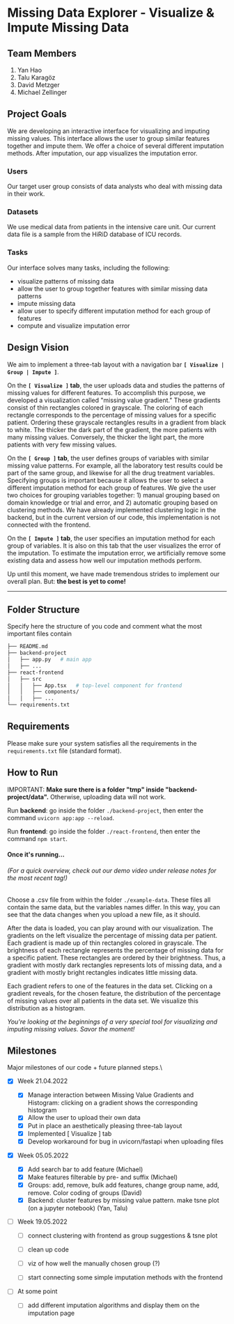 # Missing Data Explorer - Visualize & Impute Missing Data

## Team Members
1. Yan Hao
2. Talu Karagöz
3. David Metzger
4. Michael Zellinger

## Project Goals
We are developing an interactive interface for visualizing and imputing missing values. This interface allows the user to group similar features together and impute them. We offer a choice of several different imputation methods. After imputation, our app visualizes the imputation error.

### Users
Our target user group consists of data analysts who deal with missing data in their work.

### Datasets
We use medical data from patients in the intensive care unit. Our current data file is a sample from the HiRiD database of ICU records.

### Tasks
Our interface solves many tasks, including the following:
  - visualize patterns of missing data
  - allow the user to group together features with similar missing data patterns
  - impute missing data 
  - allow user to specify different imputation method for each group of features
  - compute and visualize imputation error

## Design Vision

We aim to implement a three-tab layout with a navigation bar **`[ Visualize | Group | Impute ]`**. 

On the **`[ Visualize ]` tab**, the user uploads data and studies the patterns of missing values for different features. To accomplish this purpose, we developed a visualization called "missing value gradient." These gradients consist of thin rectangles colored in grayscale. The coloring of each rectangle corresponds to the percentage of missing values for a specific patient. Ordering these grayscale rectangles results in a gradient from black to white. The thicker the dark part of the gradient, the more patients with many missing values. Conversely, the thicker the light part, the more patients with very few missing values.

On the **`[ Group ]` tab**, the user defines groups of variables with similar missing value patterns. For example, all the laboratory test results could be part of the same group, and likewise for all the drug treatment variables. Specifying groups is important because it allows the user to select a different imputation method for each group of features. We give the user two choices for grouping variables together: 1) manual grouping based on domain knowledge or trial and error, and 2) automatic grouping based on clustering methods. We have already implemented clustering logic in the backend, but in the current version of our code, this implementation is not connected with the frontend.

On the **`[ Impute ]` tab**, the user specifies an imputation method for each group of variables. It is also on this tab that the user visualizes the error of the imputation. To estimate the imputation error, we artificially remove some existing data and assess how well our imputation methods perform.

Up until this moment, we have made tremendous strides to implement our overall plan. But: **the best is yet to come!**

- - -
## Folder Structure
Specify here the structure of you code and comment what the most important files contain

``` bash
├── README.md  
├── backend-project
│   ├── app.py   # main app
│   ├── ...
├── react-frontend
│   ├── src
│   │   ├── App.tsx   # top-level component for frontend
│   │   ├── components/
│   │   ├── ...
└── requirements.txt
```

## Requirements
<!-- Write here all intructions to build the environment and run your code.\
**NOTE:** If we cannot run your code following these requirements we will not be able to evaluate it. -->
Please make sure your system satisfies all the requirements in the `requirements.txt` file (standard format).

## How to Run
<!-- Write here **DETAILED** intructions on how to run your code.\
**NOTE:** If we cannot run your code following these instructions we will not be able to evaluate it. -->
IMPORTANT: **Make sure there is a folder "tmp" inside "backend-project/data".** Otherwise, uploading data will not work.

Run **backend**: go inside the folder `./backend-project`, then enter the command `uvicorn app:app --reload`.

Run **frontend**: go inside the folder `./react-frontend`, then enter the command `npm start`.
 

#### Once it's running...
###### (_For a quick overview, check out our demo video under release notes for the most recent tag!_)

Choose a .csv file from within the folder `./example-data`. These files all contain the same data, but the variables names differ. In this way, you can see that the data changes when you upload a new file, as it should. 

After the data is loaded, you can play around with our visualization. The gradients on the left visualize the percentage of missing data per patient. Each gradient is made up of thin rectangles colored in grayscale. The brightness of each rectangle represents the percentage of missing data for a specific patient. These rectangles are ordered by their brightness. Thus, a gradient with mostly dark rectangles represents lots of missing data, and a gradient with mostly bright rectangles indicates little missing data. 

Each gradient refers to one of the features in the data set. Clicking on a gradient reveals, for the chosen feature, the distribution of the percentage of missing values over all patients in the data set. We visualize this distribution as a histogram.

_You're looking at the beginnings of a very special tool for visualizing and imputing missing values. Savor the moment!_


## Milestones
Major milestones of our code + future planned steps.\

- [x] Week 21.04.2022 
  - [x] Manage interaction between Missing Value Gradients and Histogram: clicking on a gradient shows the corresponding histogram
  - [x] Allow the user to upload their own data
  - [x] Put in place an aesthetically pleasing three-tab layout
  - [x] Implemented [ Visualize ] tab
  - [x] Develop workaround for bug in uvicorn/fastapi when uploading files

- [x] Week 05.05.2022
  - [x] Add search bar to add feature (Michael)
  - [x] Make features filterable by pre- and suffix (Michael)
  - [x] Groups: add, remove, bulk add features, change group name, add, remove. Color coding of groups (David)
  - [x] Backend: cluster features by missing value pattern. make tsne plot (on a jupyter notebook) (Yan, Talu)

- [ ] Week 19.05.2022
  - [ ] connect clustering with frontend as group suggestions & tsne plot 
  - [ ] clean up code 
  - [ ] viz of how well the manually chosen group (?)
  - [ ] start connecting some simple imputation methods with the frontend


- [ ] At some point  
  
  - [ ] add different imputation algorithms and display them on the imputation page

<!-- Create a list subtask.\
Open an issue for each subtask. Once you create a subtask, link the corresponding issue.\
Create a merge request (with corresponding branch) from each issue.\
Finally accept the merge request once issue is resolved. Once you complete a task, link the corresponding merge commit.\
Take a look at [Issues and Branches](https://www.youtube.com/watch?v=DSuSBuVYpys) for more details.  -->
<!-- 
This will help you have a clearer overview of what you are currently doing, track your progress and organise your work among yourselves. Moreover it gives us more insights on your progress.   -->

<!-- ## Versioning
Create stable versions of your code each week by using gitlab tags.\
Take a look at [Gitlab Tags](https://docs.gitlab.com/ee/topics/git/tags.html) for more details. 

Then list here the weekly tags. \
We will evaluate your code every week, based on the corresponding version.

Tags:
- Week 1: [Week 1 Tag](https://gitlab.inf.ethz.ch/COURSE-XAI-IML22/dummy-fullstack/-/tags/stable-readme)
- Week 2: ..
- Week 3: ..
- ... -->

